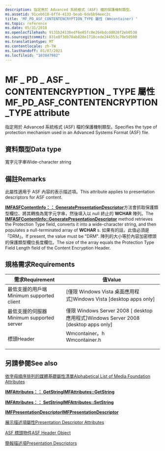 ```yaml
---
description: 指定用於 Advanced 系統格式 (ASF) 檔的保護機制類型。
ms.assetid: 91ceb610-6ff4-4133-beab-6debb94eec2c
title: 'MF_PD_ASF_CONTENTENCRYPTION_TYPE 屬性 (Wmcontainer) '
ms.topic: reference
ms.date: 05/31/2018
ms.openlocfilehash: 9131b24138edf6e85fc0e264bdcdd028f2eb0538
ms.sourcegitcommit: 831e8f3db78ab820e1710cede244553c70e50500
ms.translationtype: MT
ms.contentlocale: zh-TW
ms.lasthandoff: 01/07/2021
ms.locfileid: "103847982"
---
```

# <a name="mf_pd_asf_contentencryption_type-attribute"></a><span data-ttu-id="9524a-103">MF \_ PD \_ ASF \_ CONTENTENCRYPTION \_ TYPE 屬性</span><span class="sxs-lookup"><span data-stu-id="9524a-103">MF\_PD\_ASF\_CONTENTENCRYPTION\_TYPE attribute</span></span>

<span data-ttu-id="9524a-104">指定用於 Advanced 系統格式 (ASF) 檔的保護機制類型。</span><span class="sxs-lookup"><span data-stu-id="9524a-104">Specifies the type of protection mechanism used in an Advanced Systems Format (ASF) file.</span></span>

## <a name="data-type"></a><span data-ttu-id="9524a-105">資料類型</span><span class="sxs-lookup"><span data-stu-id="9524a-105">Data type</span></span>

<span data-ttu-id="9524a-106">寬字元字串</span><span class="sxs-lookup"><span data-stu-id="9524a-106">Wide-character string</span></span>

## <a name="remarks"></a><span data-ttu-id="9524a-107">備註</span><span class="sxs-lookup"><span data-stu-id="9524a-107">Remarks</span></span>

<span data-ttu-id="9524a-108">此屬性適用于 ASF 內容的表示描述項。</span><span class="sxs-lookup"><span data-stu-id="9524a-108">This attribute applies to presentation descriptors for ASF content.</span></span>

<span data-ttu-id="9524a-109">[**IMFASFContentInfo：： GeneratePresentationDescriptor**](/windows/desktop/api/wmcontainer/nf-wmcontainer-imfasfcontentinfo-generatepresentationdescriptor)方法會抓取保護類型欄位、將其轉換為寬字元字串，然後填入以 null 終止的 **WCHAR** 陣列。</span><span class="sxs-lookup"><span data-stu-id="9524a-109">The [**IMFASFContentInfo::GeneratePresentationDescriptor**](/windows/desktop/api/wmcontainer/nf-wmcontainer-imfasfcontentinfo-generatepresentationdescriptor) method retrieves the Protection Type field, converts it into a wide-character string, and then populates a null-terminated array of **WCHAR** s.</span></span> <span data-ttu-id="9524a-110">如果有的話，此值必須是「DRM」。</span><span class="sxs-lookup"><span data-stu-id="9524a-110">If present, the value must be "DRM".</span></span> <span data-ttu-id="9524a-111">陣列的大小等於內容加密標頭的保護類型欄位長度欄位。</span><span class="sxs-lookup"><span data-stu-id="9524a-111">The size of the array equals the Protection Type Field Length field of the Content Encryption Header.</span></span>

## <a name="requirements"></a><span data-ttu-id="9524a-112">規格需求</span><span class="sxs-lookup"><span data-stu-id="9524a-112">Requirements</span></span>



| <span data-ttu-id="9524a-113">需求</span><span class="sxs-lookup"><span data-stu-id="9524a-113">Requirement</span></span> | <span data-ttu-id="9524a-114">值</span><span class="sxs-lookup"><span data-stu-id="9524a-114">Value</span></span> |
|-------------------------------------|------------------------------------------------------------------------------------------|
| <span data-ttu-id="9524a-115">最低支援的用戶端</span><span class="sxs-lookup"><span data-stu-id="9524a-115">Minimum supported client</span></span><br/> | <span data-ttu-id="9524a-116">\[僅限 Windows Vista 桌面應用程式\]</span><span class="sxs-lookup"><span data-stu-id="9524a-116">Windows Vista \[desktop apps only\]</span></span><br/>                                           |
| <span data-ttu-id="9524a-117">最低支援的伺服器</span><span class="sxs-lookup"><span data-stu-id="9524a-117">Minimum supported server</span></span><br/> | <span data-ttu-id="9524a-118">僅限 Windows Server 2008 \[ desktop 應用程式\]</span><span class="sxs-lookup"><span data-stu-id="9524a-118">Windows Server 2008 \[desktop apps only\]</span></span><br/>                                     |
| <span data-ttu-id="9524a-119">標頭</span><span class="sxs-lookup"><span data-stu-id="9524a-119">Header</span></span><br/>                   | <dl> <span data-ttu-id="9524a-120"><dt>Wmcontainer。h</dt></span><span class="sxs-lookup"><span data-stu-id="9524a-120"><dt>Wmcontainer.h</dt></span></span> </dl> |



## <a name="see-also"></a><span data-ttu-id="9524a-121">另請參閱</span><span class="sxs-lookup"><span data-stu-id="9524a-121">See also</span></span>

<dl> <dt>

[<span data-ttu-id="9524a-122">依字母順序排列的媒體基礎屬性清單</span><span class="sxs-lookup"><span data-stu-id="9524a-122">Alphabetical List of Media Foundation Attributes</span></span>](alphabetical-list-of-media-foundation-attributes.md)
</dt> <dt>

[<span data-ttu-id="9524a-123">**IMFAttributes：： GetString**</span><span class="sxs-lookup"><span data-stu-id="9524a-123">**IMFAttributes::GetString**</span></span>](/windows/desktop/api/mfobjects/nf-mfobjects-imfattributes-getstring)
</dt> <dt>

[<span data-ttu-id="9524a-124">**IMFAttributes：： SetString**</span><span class="sxs-lookup"><span data-stu-id="9524a-124">**IMFAttributes::SetString**</span></span>](/windows/desktop/api/mfobjects/nf-mfobjects-imfattributes-setstring)
</dt> <dt>

[<span data-ttu-id="9524a-125">**IMFPresentationDescriptor**</span><span class="sxs-lookup"><span data-stu-id="9524a-125">**IMFPresentationDescriptor**</span></span>](/windows/desktop/api/mfidl/nn-mfidl-imfpresentationdescriptor)
</dt> <dt>

[<span data-ttu-id="9524a-126">展示描述項屬性</span><span class="sxs-lookup"><span data-stu-id="9524a-126">Presentation Descriptor Attributes</span></span>](presentation-descriptor-attributes.md)
</dt> <dt>

[<span data-ttu-id="9524a-127">ASF 標頭物件</span><span class="sxs-lookup"><span data-stu-id="9524a-127">ASF Header Object</span></span>](asf-file-structure.md)
</dt> <dt>

[<span data-ttu-id="9524a-128">簡報描述項</span><span class="sxs-lookup"><span data-stu-id="9524a-128">Presentation Descriptors</span></span>](presentation-descriptors.md)
</dt> </dl>

 

 




